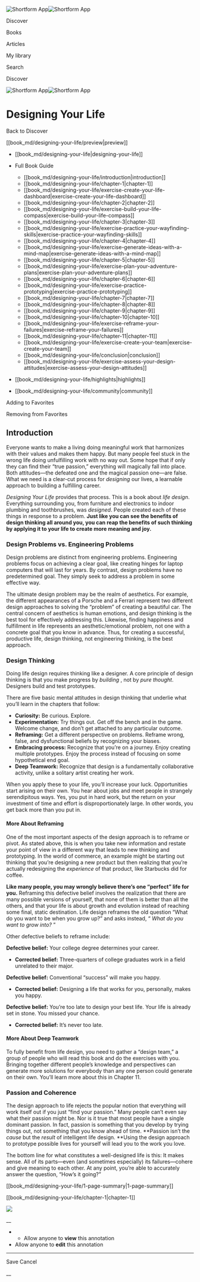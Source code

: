 ![Shortform App](/img/logo.36a2399e.svg)![Shortform App](/img/logo-dark.70c1b072.svg)

Discover

Books

Articles

My library

Search

Discover

![Shortform App](/img/logo.36a2399e.svg)![Shortform App](/img/logo-dark.70c1b072.svg)

# Designing Your Life

Back to Discover

[[book_md/designing-your-life/preview|preview]]

  * [[book_md/designing-your-life|designing-your-life]]
  * Full Book Guide

    * [[book_md/designing-your-life/introduction|introduction]]
    * [[book_md/designing-your-life/chapter-1|chapter-1]]
    * [[book_md/designing-your-life/exercise-create-your-life-dashboard|exercise-create-your-life-dashboard]]
    * [[book_md/designing-your-life/chapter-2|chapter-2]]
    * [[book_md/designing-your-life/exercise-build-your-life-compass|exercise-build-your-life-compass]]
    * [[book_md/designing-your-life/chapter-3|chapter-3]]
    * [[book_md/designing-your-life/exercise-practice-your-wayfinding-skills|exercise-practice-your-wayfinding-skills]]
    * [[book_md/designing-your-life/chapter-4|chapter-4]]
    * [[book_md/designing-your-life/exercise-generate-ideas-with-a-mind-map|exercise-generate-ideas-with-a-mind-map]]
    * [[book_md/designing-your-life/chapter-5|chapter-5]]
    * [[book_md/designing-your-life/exercise-plan-your-adventure-plans|exercise-plan-your-adventure-plans]]
    * [[book_md/designing-your-life/chapter-6|chapter-6]]
    * [[book_md/designing-your-life/exercise-practice-prototyping|exercise-practice-prototyping]]
    * [[book_md/designing-your-life/chapter-7|chapter-7]]
    * [[book_md/designing-your-life/chapter-8|chapter-8]]
    * [[book_md/designing-your-life/chapter-9|chapter-9]]
    * [[book_md/designing-your-life/chapter-10|chapter-10]]
    * [[book_md/designing-your-life/exercise-reframe-your-failures|exercise-reframe-your-failures]]
    * [[book_md/designing-your-life/chapter-11|chapter-11]]
    * [[book_md/designing-your-life/exercise-create-your-team|exercise-create-your-team]]
    * [[book_md/designing-your-life/conclusion|conclusion]]
    * [[book_md/designing-your-life/exercise-assess-your-design-attitudes|exercise-assess-your-design-attitudes]]
  * [[book_md/designing-your-life/highlights|highlights]]
  * [[book_md/designing-your-life/community|community]]



Adding to Favorites 

Removing from Favorites 

## Introduction

Everyone wants to make a living doing meaningful work that harmonizes with their values and makes them happy. But many people feel stuck in the wrong life doing unfulfilling work with no way out. Some hope that if only they can find their “true passion,” everything will magically fall into place. Both attitudes—the defeated one and the magical passion one—are false. What we need is a clear-cut process for _designing_ our lives, a learnable approach to building a fulfilling career.

_Designing Your Life_ provides that process. This is a book about _life design_. Everything surrounding you, from furniture and electronics to indoor plumbing and toothbrushes, was _designed_. People created each of these things in response to a problem. **Just like you can see the benefits of design thinking all around you, you can reap the benefits of such thinking by applying it to your life to create more meaning and joy.**

### Design Problems vs. Engineering Problems

Design problems are distinct from engineering problems. Engineering problems focus on achieving a clear goal, like creating hinges for laptop computers that will last for years. By contrast, design problems have no predetermined goal. They simply seek to address a problem in some effective way.

The ultimate design problem may be the realm of aesthetics. For example, the different appearances of a Porsche and a Ferrari represent two different design approaches to solving the “problem” of creating a beautiful car. The central concern of aesthetics is human emotions, and design thinking is the best tool for effectively addressing this. Likewise, finding happiness and fulfillment in life represents an aesthetic/emotional problem, not one with a concrete goal that you know in advance. Thus, for creating a successful, productive life, design thinking, not engineering thinking, is the best approach.

### Design Thinking

Doing life design requires thinking like a designer. A core principle of design thinking is that you make progress by _building_ , not by _pure thought_. Designers build and test prototypes.

There are five basic mental attitudes in design thinking that underlie what you’ll learn in the chapters that follow:

  * **Curiosity:** Be curious. Explore.
  * **Experimentation:** Try things out. Get off the bench and in the game. Welcome change, and don’t get attached to any particular outcome.
  * **Reframing:** Get a different perspective on problems. Reframe wrong, false, and dysfunctional beliefs by recognizing your biases.
  * **Embracing process:** Recognize that you’re on a journey. Enjoy creating multiple prototypes. Enjoy the process instead of focusing on some hypothetical end goal.
  * **Deep Teamwork:** Recognize that design is a fundamentally collaborative activity, unlike a solitary artist creating her work.



When you apply these to your life, you’ll increase your luck. Opportunities start arising on their own. You hear about jobs and meet people in strangely serendipitous ways. Yes, you put in hard work, but the return on your investment of time and effort is disproportionately large. In other words, you get back more than you put in.

#### More About Reframing

One of the most important aspects of the design approach is to reframe or pivot. As stated above, this is when you take new information and restate your point of view in a different way that leads to new thinking and prototyping. In the world of commerce, an example might be starting out thinking that you’re designing a new product but then realizing that you’re actually redesigning the _experience_ of that product, like Starbucks did for coffee.

**Like many people, you may wrongly believe there’s one “perfect” life for you.** Reframing this defective belief involves the realization that there are many possible versions of yourself, that none of them is better than all the others, and that your life is about growth and evolution instead of reaching some final, static destination. Life design reframes the old question “What do you want to be when you grow up?” and asks instead, “ _What do you want to grow into?_ ”

Other defective beliefs to reframe include:

**Defective belief:** Your college degree determines your career.

  * **Corrected belief:** Three-quarters of college graduates work in a field unrelated to their major.



**Defective belief:** Conventional “success” will make you happy.

  * **Corrected belief:** Designing a life that works for you, personally, makes you happy.



**Defective belief:** You’re too late to design your best life. Your life is already set in stone. You missed your chance.

  * **Corrected belief:** It’s never too late.



#### More About Deep Teamwork

To fully benefit from life design, you need to gather a “design team,” a group of people who will read this book and do the exercises with you. Bringing together different people’s knowledge and perspectives can generate more solutions for everybody than any one person could generate on their own. You’ll learn more about this in Chapter 11.

### Passion and Coherence

The design approach to life rejects the popular notion that everything will work itself out if you just “find your passion.” Many people can’t even say what their passion might be. Nor is it true that most people have a single dominant passion. In fact, passion is something that you develop by trying things out, not something that you know ahead of time. **Passion isn’t the _cause_ but the _result_ of intelligent life design. **Using the design approach to prototype possible lives for yourself will lead you to the work you love.

The bottom line for what constitutes a well-designed life is this: It makes sense. All of its parts—even (and sometimes especially) its failures—cohere and give meaning to each other. At any point, you’re able to accurately answer the question, “How’s it going?”

[[book_md/designing-your-life/1-page-summary|1-page-summary]]

[[book_md/designing-your-life/chapter-1|chapter-1]]

![](https://bat.bing.com/action/0?ti=56018282&Ver=2&mid=8161e212-2f09-4478-aa2c-8d696be40b18&sid=49fff5b0636c11eeb9c611038afc8668&vid=4a005010636c11ee80c703d4c4a7acd5&vids=0&msclkid=N&pi=0&lg=en-US&sw=800&sh=600&sc=24&nwd=1&tl=Shortform%20%7C%20Book&p=https%3A%2F%2Fwww.shortform.com%2Fapp%2Fbook%2Fdesigning-your-life%2Fintroduction&r=&lt=446&evt=pageLoad&sv=1&rn=483220)

__

  *   * Allow anyone to **view** this annotation
  * Allow anyone to **edit** this annotation



* * *

Save Cancel

__



